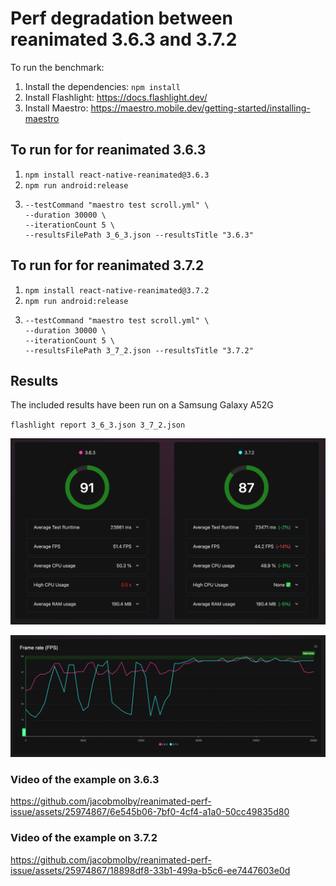 # Perf degradation between reanimated 3.6.3 and 3.7.2

To run the benchmark:

1. Install the dependencies: `npm install`
2. Install Flashlight: https://docs.flashlight.dev/
3. Install Maestro: https://maestro.mobile.dev/getting-started/installing-maestro

## To run for for reanimated 3.6.3

1. `npm install react-native-reanimated@3.6.3`
2. `npm run android:release`
3. ```flashlight test --bundleId com.anonymous.reanimatedperfissue \
   --testCommand "maestro test scroll.yml" \
   --duration 30000 \
   --iterationCount 5 \
   --resultsFilePath 3_6_3.json --resultsTitle "3.6.3"
   ```

## To run for for reanimated 3.7.2

1. `npm install react-native-reanimated@3.7.2`
2. `npm run android:release`
3. ```flashlight test --bundleId com.anonymous.reanimatedperfissue \
   --testCommand "maestro test scroll.yml" \
   --duration 30000 \
   --iterationCount 5 \
   --resultsFilePath 3_7_2.json --resultsTitle "3.7.2"
   ```

## Results

The included results have been run on a Samsung Galaxy A52G

`flashlight report 3_6_3.json 3_7_2.json`

![Overview](overview.png)

![FPS](fps.png)

### Video of the example on 3.6.3

https://github.com/jacobmolby/reanimated-perf-issue/assets/25974867/6e545b06-7bf0-4cf4-a1a0-50cc49835d80

### Video of the example on 3.7.2

https://github.com/jacobmolby/reanimated-perf-issue/assets/25974867/18898df8-33b1-499a-b5c6-ee7447603e0d

